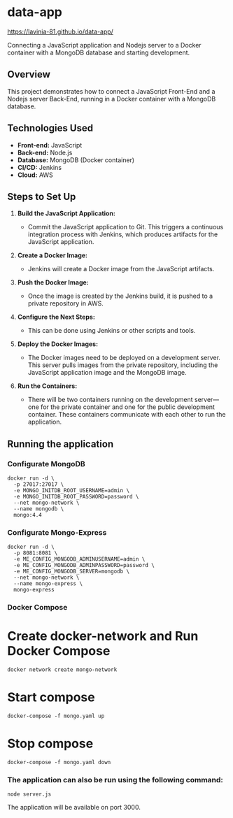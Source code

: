 # data-app   
https://lavinia-81.github.io/data-app/   


Connecting a JavaScript application and Nodejs server to a Docker container with a MongoDB database and starting development.   

## Overview   
This project demonstrates how to connect a JavaScript Front-End and a Nodejs server Back-End, running in a Docker container with a MongoDB database.   

## Technologies Used   
- **Front-end:** JavaScript   
- **Back-end:** Node.js   
- **Database:** MongoDB (Docker container)   
- **CI/CD:** Jenkins   
- **Cloud:** AWS   

## Steps to Set Up   

1. **Build the JavaScript Application:**   
   - Commit the JavaScript application to Git. This triggers a continuous integration process with Jenkins, which produces artifacts for the JavaScript application.   

2. **Create a Docker Image:**   
   - Jenkins will create a Docker image from the JavaScript artifacts.   

3. **Push the Docker Image:**   
   - Once the image is created by the Jenkins build, it is pushed to a private repository in AWS.   

4. **Configure the Next Steps:**   
   - This can be done using Jenkins or other scripts and tools.   

5. **Deploy the Docker Images:**   
   - The Docker images need to be deployed on a development server. This server pulls images from the private repository, including the JavaScript application image and the MongoDB image.   

6. **Run the Containers:**  
   - There will be two containers running on the development server—one for the private container and one for the public development container. These containers communicate with each other to run the application.  

## Running the application

### Configurate MongoDB
```
docker run -d \
  -p 27017:27017 \
  -e MONGO_INITDB_ROOT_USERNAME=admin \
  -e MONGO_INITDB_ROOT_PASSWORD=password \
  --net mongo-network \
  --name mongodb \
  mongo:4.4
```

### Configurate Mongo-Express
```
docker run -d \
  -p 8081:8081 \
  -e ME_CONFIG_MONGODB_ADMINUSERNAME=admin \
  -e ME_CONFIG_MONGODB_ADMINPASSWORD=password \
  -e ME_CONFIG_MONGODB_SERVER=mongodb \
  --net mongo-network \
  --name mongo-express \
  mongo-express
  ```

### Docker Compose

# Create docker-network and Run Docker Compose
```
docker network create mongo-network
```

# Start compose
```
docker-compose -f mongo.yaml up
```

# Stop compose
```
docker-compose -f mongo.yaml down
```

### The application can also be run using the following command:
```
node server.js
```
The application will be available on port 3000.


